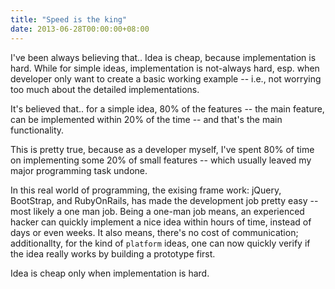 ```yaml
---
title: "Speed is the king"
date: 2013-06-28T00:00:00+08:00
---
```


I've been always believing that.. Idea is cheap, because implementation is hard.
While for simple ideas, implementation is not-always hard, esp. when developer
only want to create a basic working example -- i.e., not worrying too much about
the detailed implementations.

It's believed that.. for a simple idea, 80% of the features -- the main feature,
can be implemented within 20% of the time -- and that's the main functionality.

This is pretty true, because as a developer myself, I've spent 80% of time on
implementing some 20% of small features -- which usually leaved my major
programming task undone.

In this real world of programming, the exising frame work: jQuery, BootStrap,
and RubyOnRails, has made the development job pretty easy -- most likely a one
man job. Being a one-man job means, an experienced hacker can quickly implement
a nice idea within hours of time, instead of days or even weeks. It also means,
there's no cost of communication; additionallty, for the kind of `platform`
ideas, one can now quickly verify if the idea really works by building a
prototype first.

Idea is cheap only when implementation is hard.
